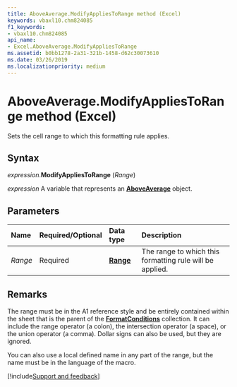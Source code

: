 ```yaml
---
title: AboveAverage.ModifyAppliesToRange method (Excel)
keywords: vbaxl10.chm824085
f1_keywords:
- vbaxl10.chm824085
api_name:
- Excel.AboveAverage.ModifyAppliesToRange
ms.assetid: b0bb1278-2a31-321b-1458-d62c30073610
ms.date: 03/26/2019
ms.localizationpriority: medium
---
```



# AboveAverage.ModifyAppliesToRange method (Excel)

Sets the cell range to which this formatting rule applies. 


## Syntax

_expression_.**ModifyAppliesToRange** (_Range_)

_expression_ A variable that represents an **[AboveAverage](Excel.AboveAverage.md)** object.


## Parameters

|Name|Required/Optional|Data type|Description|
|:-----|:-----|:-----|:-----|
| _Range_|Required| **[Range](Excel.Range(object).md)**|The range to which this formatting rule will be applied.|

## Remarks

The range must be in the A1 reference style and be entirely contained within the sheet that is the parent of the **[FormatConditions](Excel.FormatConditions.md)** collection. It can include the range operator (a colon), the intersection operator (a space), or the union operator (a comma). Dollar signs can also be used, but they are ignored.

You can also use a local defined name in any part of the range, but the name must be in the language of the macro.



[!include[Support and feedback](~/includes/feedback-boilerplate.md)]